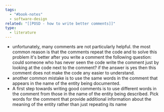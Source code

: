 ```yaml
---
tags:
  - "#book-notes"
  - software-design
related: "[[POSD - how to write better comments]]"
type:
  - literature
---
```

- unfortunately, many comments are not particularly helpful. the most common reason is that the comments repeat the code and to solve this problem it's better after you write a comment the following question: could someone who has never seen the code write the comment just by looking at the code next to the comment? if the answer is yes then this comment does not make the code any easier to understand.
- another common mistake is to use the same words in the comment that appears in the name of the entity being documented.
- A first step towards writing good comments is to use different words in the comment from those in the name of the entity being described. Pick words for the comment that provide additional information about the meaning of the entity rather than just repeating its name